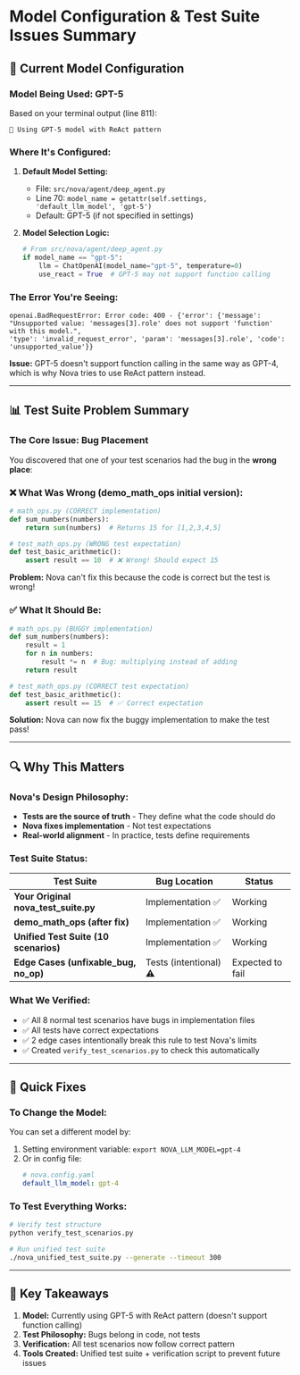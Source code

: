 # Model Configuration & Test Suite Issues Summary

## 🤖 Current Model Configuration

### Model Being Used: **GPT-5**

Based on your terminal output (line 811):

```
🚀 Using GPT-5 model with ReAct pattern
```

### Where It's Configured:

1. **Default Model Setting:**

   - File: `src/nova/agent/deep_agent.py`
   - Line 70: `model_name = getattr(self.settings, 'default_llm_model', 'gpt-5')`
   - Default: GPT-5 (if not specified in settings)

2. **Model Selection Logic:**
   ```python
   # From src/nova/agent/deep_agent.py
   if model_name == "gpt-5":
       llm = ChatOpenAI(model_name="gpt-5", temperature=0)
       use_react = True  # GPT-5 may not support function calling
   ```

### The Error You're Seeing:

```
openai.BadRequestError: Error code: 400 - {'error': {'message':
"Unsupported value: 'messages[3].role' does not support 'function' with this model.",
'type': 'invalid_request_error', 'param': 'messages[3].role', 'code': 'unsupported_value'}}
```

**Issue:** GPT-5 doesn't support function calling in the same way as GPT-4, which is why Nova tries to use ReAct pattern instead.

---

## 📊 Test Suite Problem Summary

### The Core Issue: **Bug Placement**

You discovered that one of your test scenarios had the bug in the **wrong place**:

### ❌ **What Was Wrong (demo_math_ops initial version):**

```python
# math_ops.py (CORRECT implementation)
def sum_numbers(numbers):
    return sum(numbers)  # Returns 15 for [1,2,3,4,5]

# test_math_ops.py (WRONG test expectation)
def test_basic_arithmetic():
    assert result == 10  # ❌ Wrong! Should expect 15
```

**Problem:** Nova can't fix this because the code is correct but the test is wrong!

### ✅ **What It Should Be:**

```python
# math_ops.py (BUGGY implementation)
def sum_numbers(numbers):
    result = 1
    for n in numbers:
        result *= n  # Bug: multiplying instead of adding
    return result

# test_math_ops.py (CORRECT test expectation)
def test_basic_arithmetic():
    assert result == 15  # ✅ Correct expectation
```

**Solution:** Nova can now fix the buggy implementation to make the test pass!

---

## 🔍 Why This Matters

### Nova's Design Philosophy:

- **Tests are the source of truth** - They define what the code should do
- **Nova fixes implementation** - Not test expectations
- **Real-world alignment** - In practice, tests define requirements

### Test Suite Status:

| Test Suite                            | Bug Location           | Status           |
| ------------------------------------- | ---------------------- | ---------------- |
| **Your Original nova_test_suite.py**  | Implementation ✅      | Working          |
| **demo_math_ops (after fix)**         | Implementation ✅      | Working          |
| **Unified Test Suite (10 scenarios)** | Implementation ✅      | Working          |
| **Edge Cases (unfixable_bug, no_op)** | Tests (intentional) ⚠️ | Expected to fail |

### What We Verified:

- ✅ All 8 normal test scenarios have bugs in implementation files
- ✅ All tests have correct expectations
- ✅ 2 edge cases intentionally break this rule to test Nova's limits
- ✅ Created `verify_test_scenarios.py` to check this automatically

---

## 🚀 Quick Fixes

### To Change the Model:

You can set a different model by:

1. Setting environment variable: `export NOVA_LLM_MODEL=gpt-4`
2. Or in config file:
   ```yaml
   # nova.config.yaml
   default_llm_model: gpt-4
   ```

### To Test Everything Works:

```bash
# Verify test structure
python verify_test_scenarios.py

# Run unified test suite
./nova_unified_test_suite.py --generate --timeout 300
```

---

## 📝 Key Takeaways

1. **Model:** Currently using GPT-5 with ReAct pattern (doesn't support function calling)
2. **Test Philosophy:** Bugs belong in code, not tests
3. **Verification:** All test scenarios now follow correct pattern
4. **Tools Created:** Unified test suite + verification script to prevent future issues
